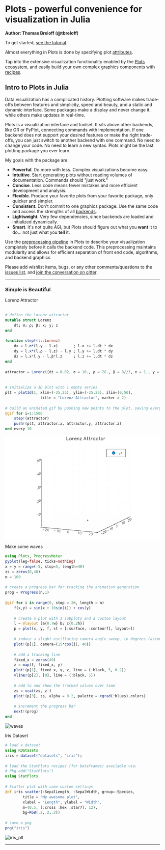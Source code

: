 
# Plots - powerful convenience for visualization in Julia

**Author: Thomas Breloff (@tbreloff)**

To get started, [see the tutorial](/tutorial).

Almost everything in Plots is done by specifying plot [attributes](/attributes).

Tap into the extensive visualization functionality enabled by the [Plots ecosystem](/ecosystem), and easily build your own complex graphics components with [recipes](/recipes).


## Intro to Plots in Julia

Data visualization has a complicated history.  Plotting software makes trade-offs between features and simplicity, speed and beauty, and a static and dynamic interface. Some packages make a display and never change it, while others make updates in real-time.

Plots is a visualization interface and toolset. It sits above other backends, like GR or PyPlot, connecting commands with implementation. If one backend does not support your desired features or make the right trade-offs, you can just switch to another backend with one command. No need to change your code. No need to learn a new syntax. Plots might be the last plotting package you ever learn.

My goals with the package are:

- **Powerful**.  Do more with less. Complex visualizations become easy.
- **Intuitive**.  Start generating plots without reading volumes of documentation. Commands should "just work."
- **Concise**.  Less code means fewer mistakes and more efficient development and analysis.
- **Flexible**.  Produce your favorite plots from your favorite package, only quicker and simpler.
- **Consistent**.  Don't commit to one graphics package. Use the same code and access the strengths of all [backends](/backends).
- **Lightweight**.  Very few dependencies, since backends are loaded and initialized dynamically.
- **Smart**.  It's not quite AGI, but Plots should figure out what you **want** it to do... not just what you **tell** it.

Use the [preprocessing pipeline](/pipeline) in Plots to describe your visualization completely before it calls the backend code.  This preprocessing maintains modularity and allows for efficient separation of front end code, algorithms, and backend graphics.

Please add wishlist items, bugs, or any other comments/questions to the [issues list](https://github.com/tbreloff/Plots.jl/issues), and [join the conversation on gitter](https://gitter.im/tbreloff/Plots.jl).

---

### Simple is Beautiful

Lorenz Attractor

```julia

# define the Lorenz attractor
mutable struct Lorenz
    dt; σ; ρ; β; x; y; z
end

function step!(l::Lorenz)
    dx = l.σ*(l.y - l.x)       ; l.x += l.dt * dx
    dy = l.x*(l.ρ - l.z) - l.y ; l.y += l.dt * dy
    dz = l.x*l.y - l.β*l.z     ; l.z += l.dt * dz
end

attractor = Lorenz((dt = 0.02, σ = 10., ρ = 28., β = 8//3, x = 1., y = 1., z = 1.)...)


# initialize a 3D plot with 1 empty series
plt = plot3d(1, xlim=(-25,25), ylim=(-25,25), zlim=(0,50),
                title = "Lorenz Attractor", marker = 2)

# build an animated gif by pushing new points to the plot, saving every 10th frame
@gif for i=1:1500
    step!(attractor)
    push!(plt, attractor.x, attractor.y, attractor.z)
end every 10
```

![](examples/img/lorenz.gif)

Make some waves

```julia
using Plots, ProgressMeter
pyplot(leg=false, ticks=nothing)
x = y = range(-5, stop=5, length=40)
zs = zeros(0,40)
n = 100

# create a progress bar for tracking the animation generation
prog = Progress(n,1)

@gif for i in range(0, stop = 2π, length = n)
    f(x,y) = sin(x + 10sin(i)) + cos(y)

    # create a plot with 3 subplots and a custom layout
    l = @layout [a{0.7w} b; c{0.2h}]
    p = plot(x, y, f, st = [:surface, :contourf], layout=l)

    # induce a slight oscillating camera angle sweep, in degrees (azimuth, altitude)
    plot!(p[1], camera=(15*cos(i), 40))

    # add a tracking line
    fixed_x = zeros(40)
    z = map(f, fixed_x, y)
    plot!(p[1], fixed_x, y, z, line = (:black, 5, 0.2))
    vline!(p[2], [0], line = (:black, 5))

    # add to and show the tracked values over time
    zs = vcat(zs, z')
    plot!(p[3], zs, alpha = 0.2, palette = cgrad(:blues).colors)

    # increment the progress bar
    next!(prog)
end
```

![waves](examples/img/waves.gif)

Iris Dataset

```julia
# load a dataset
using RDatasets
iris = dataset("datasets", "iris");

# load the StatPlots recipes (for DataFrames) available via:
# Pkg.add("StatPlots")
using StatPlots

# Scatter plot with some custom settings
@df iris scatter(:SepalLength, :SepalWidth, group=:Species,
        title = "My awesome plot",
        xlabel = "Length", ylabel = "Width",
        m=(0.5, [:cross :hex :star7], 12),
        bg=RGB(.2,.2,.2))

# save a png
png("iris")
```

![iris_plt](examples/img/iris.png)

---
